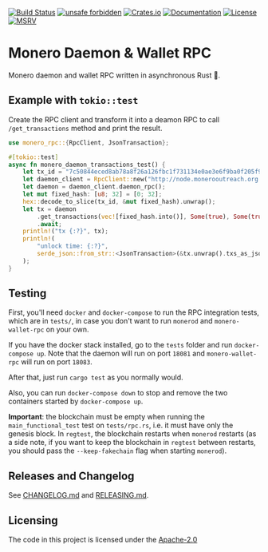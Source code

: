 [![Build Status](https://img.shields.io/github/workflow/status/monero-ecosystem/monero-rpc-rs/Continuous%20integration)](https://github.com/monero-ecosystem/monero-rpc-rs/blob/master/.github/workflows/main.yml)
[![unsafe forbidden](https://img.shields.io/badge/unsafe-forbidden-success.svg)](https://github.com/rust-secure-code/safety-dance/)
[![Crates.io](https://img.shields.io/crates/v/monero-rpc.svg)](https://crates.io/crates/monero-rpc)
[![Documentation](https://docs.rs/monero-rpc/badge.svg)](https://docs.rs/monero-rpc)
[![License](https://img.shields.io/badge/License-Apache_2.0-blue.svg)](https://opensource.org/licenses/Apache-2.0)
[![MSRV](https://img.shields.io/badge/MSRV-1.56.1-blue)](https://blog.rust-lang.org/2021/11/01/Rust-1.56.1.html)

# Monero Daemon & Wallet RPC

Monero daemon and wallet RPC written in asynchronous Rust :crab:.

## Example with `tokio::test`

Create the RPC client and transform it into a deamon RPC to call `/get_transactions` method and print the result.

```rust
use monero_rpc::{RpcClient, JsonTransaction};

#[tokio::test]
async fn monero_daemon_transactions_test() {
    let tx_id = "7c50844eced8ab78a8f26a126fbc1f731134e0ae3e6f9ba0f205f98c1426ff60".to_string();
    let daemon_client = RpcClient::new("http://node.monerooutreach.org:18081".to_string());
    let daemon = daemon_client.daemon_rpc();
    let mut fixed_hash: [u8; 32] = [0; 32];
    hex::decode_to_slice(tx_id, &mut fixed_hash).unwrap();
    let tx = daemon
        .get_transactions(vec![fixed_hash.into()], Some(true), Some(true))
        .await;
    println!("tx {:?}", tx);
    println!(
        "unlock time: {:?}",
        serde_json::from_str::<JsonTransaction>(&tx.unwrap().txs_as_json.unwrap()[0])
    );
}
```

## Testing

First, you'll need `docker` and `docker-compose` to run the RPC integration tests, which are in `tests/`, in case you don't want to run `monerod` and `monero-wallet-rpc` on your own.

If you have the docker stack installed, go to the `tests` folder and run `docker-compose up`. Note that the daemon will run on port `18081` and `monero-wallet-rpc` will run on port `18083`.

After that, just run `cargo test` as you normally would.

Also, you can run `docker-compose down` to stop and remove the two containers started by `docker-compose up`.

**Important**: the blockchain must be empty when running the `main_functional_test` test on `tests/rpc.rs`, i.e. it must have only the genesis block. In `regtest`, the blockchain restarts when `monerod` restarts (as a side note, if you want to keep the blockchain in `regtest` between restarts, you should pass the `--keep-fakechain` flag when starting `monerod`).

## Releases and Changelog

See [CHANGELOG.md](CHANGELOG.md) and [RELEASING.md](RELEASING.md).

## Licensing

The code in this project is licensed under the [Apache-2.0](LICENSE)
